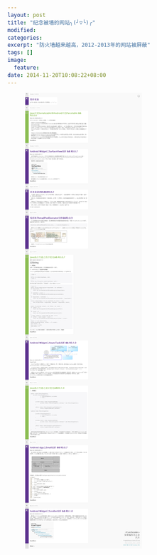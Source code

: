 ```yaml
---
layout: post
title: "纪念被墙的网站╮(╯▽╰)╭"
modified:
categories: 
excerpt: "防火墙越来越高，2012-2013年的网站被屏蔽"
tags: []
image:
  feature:
date: 2014-11-20T10:08:22+08:00
---
```


<figure>
	<img src="/images/2013-0.png">
</figure>